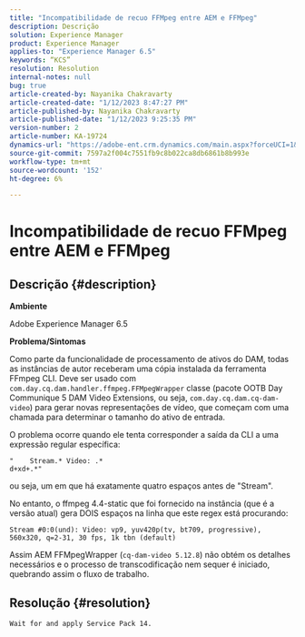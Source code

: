 ```yaml
---
title: "Incompatibilidade de recuo FFMpeg entre AEM e FFMpeg"
description: Descrição
solution: Experience Manager
product: Experience Manager
applies-to: "Experience Manager 6.5"
keywords: “KCS”
resolution: Resolution
internal-notes: null
bug: true
article-created-by: Nayanika Chakravarty
article-created-date: "1/12/2023 8:47:27 PM"
article-published-by: Nayanika Chakravarty
article-published-date: "1/12/2023 9:25:35 PM"
version-number: 2
article-number: KA-19724
dynamics-url: "https://adobe-ent.crm.dynamics.com/main.aspx?forceUCI=1&pagetype=entityrecord&etn=knowledgearticle&id=482fc751-ba92-ed11-aad1-6045bd006c82"
source-git-commit: 7597a2f004c7551fb9c8b022ca8db6861b8b993e
workflow-type: tm+mt
source-wordcount: '152'
ht-degree: 6%

---
```


# Incompatibilidade de recuo FFMpeg entre AEM e FFMpeg

## Descrição {#description}


<b>Ambiente</b>

Adobe Experience Manager 6.5

<b>Problema/Sintomas</b>

Como parte da funcionalidade de processamento de ativos do DAM, todas as instâncias de autor receberam uma cópia instalada da ferramenta FFmpeg CLI. Deve ser usado com `com.day.cq.dam.handler.ffmpeg.FFMpegWrapper` classe (pacote OOTB Day Communique 5 DAM Video Extensions, ou seja, `com.day.cq.dam.cq-dam-video`) para gerar novas representações de vídeo, que começam com uma chamada para determinar o tamanho do ativo de entrada.

O problema ocorre quando ele tenta corresponder a saída da CLI a uma expressão regular específica:


```
"    Stream.* Video: .*
d+xd+.*"
```


ou seja, um em que há exatamente quatro espaços antes de &quot;Stream&quot;.

No entanto, o ffmpeg 4.4-static que foi fornecido na instância (que é a versão atual) gera DOIS espaços na linha que este regex está procurando:


```
Stream #0:0(und): Video: vp9, yuv420p(tv, bt709, progressive), 560x320, q=2-31, 30 fps, 1k tbn (default)
```


Assim AEM FFMpegWrapper (`cq-dam-video 5.12.8`) não obtém os detalhes necessários e o processo de transcodificação nem sequer é iniciado, quebrando assim o fluxo de trabalho.


## Resolução {#resolution}


`Wait for and apply Service Pack 14.`
